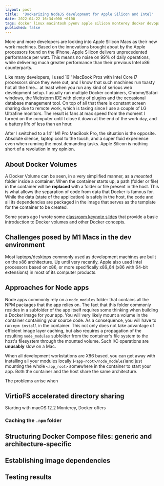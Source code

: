 ```yaml
---
layout: post
title:  "Dockerizing NodeJS development for Apple Silicon and Intel"
date: 2022-04-22 16:34:000 +0100
tags: docker linux macintosh pyenv apple silicon monterey docker devops docker-compose development
published: false
---
```


More and more developers are looking into Apple Silicon Macs as their new work machines. Based on the innovations brought about by the Apple processors found on the iPhone, Apple Silicon delivers unprecedented performance per watt. This means no noise on 99% of daily operations, while delivering much greater performance than their previous Intel x86 counterparts. 

Like many developers, I used 16'' MacBook Pros with Intel Core i7 processors since they were out, and I know that such machines run toasty hot all the time... at least when you run any kind of serious web development setup. I usually run multiple Docker containers, Chrome/Safari windows, the [Webstorm IDE](https://www.jetbrains.com/webstorm/) with plenty of plugins and the occasional database management tool. On top of all that there is constant screen sharing due to remote work, which is taxing since I use a couple of LG Ultrafine monitors. The result is fans at max speed from the moment I turned on the computer until I close it down at the end of the work day, and a battery life of less than an hour.

After I switched to a 14'' M1 Pro MacBook Pro, the situation is the opposite. Absolute silence, laptop cool to the touch, and a super fluid experience even when running the most demanding tasks. Apple Silicon is nothing short of a revolution in my opinion.

## About Docker Volumes

A Docker Volume can be seen, in a very simplified manner, as a *mounted* folder inside a container. When the container starts up, a path (folder or file) in the container will be __replaced__ with a folder or file present in the host. This is what allows the separation of code from data that Docker is famous for. While the data (state of the application) is safely in the host, the code and all its dependencies are packaged in the image that serves as the template for the container to be created. 

Some years ago I wrote some [classroom keynote slides](https://silvae86.github.io/teaching/slides/docker/basics/#13) that provide a basic introduction to Docker volumes and other Docker concepts.

## Challenges posed by M1 Macs in the dev environment

Most laptops/desktops commonly used as development machines are built on the x86 architecture. Up until very recently, Apple also used Intel processors based on x86, or more specifically x86_64 (x86 with 64-bit extensions) in most of its computer products.

## Approaches for Node apps

Node apps commonly rely on a `node_modules` folder that contains all the NPM packages that the app relies on. The fact that this folder commonly resides in a subfolder of the app itself requires some thinking when building a Docker image for your app. You will very likely mount a volume in the container containing your source code. As a consequence, you will have to run `npm install` in the container. This not only does not take advantage of efficient image layer caching, but also requires a propagation of the resulting `node_modules` subfolder from the container's file system to the host's filesystem through the mounted volume. Such I/O operations are __unusably__ slow on a Mac. 

When all development workstations are X86 based, you can get away with installing all your modules locally (`<app-root>/node_modeles`)and just mounting the whole `<app_root>` somewhere in the container to start your app. Both the container and the host share the same architecture. 

The problems arrise when 


## VirtioFS accelerated directory sharing

Starting with macOS 12.2 Monterey, Docker offers 

### Caching the `.npm` folder

## Structuring Docker Compose files: generic and architecture-specific

## Establishing image dependencies

## Testing results